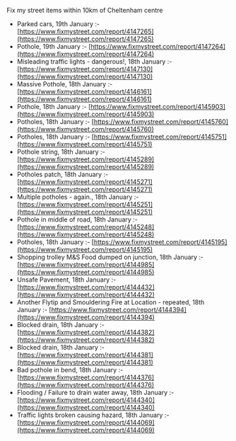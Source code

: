 Fix my street items within 10km of Cheltenham centre

<!-- fix_marker starts -->

- Parked cars, 19th January :- [https://www.fixmystreet.com/report/4147265](https://www.fixmystreet.com/report/4147265)
- Pothole, 19th January :- [https://www.fixmystreet.com/report/4147264](https://www.fixmystreet.com/report/4147264)
- Misleading traffic lights - dangerous!, 18th January :- [https://www.fixmystreet.com/report/4147130](https://www.fixmystreet.com/report/4147130)
- Massive Pothole, 18th January :- [https://www.fixmystreet.com/report/4146161](https://www.fixmystreet.com/report/4146161)
- Pothole, 18th January :- [https://www.fixmystreet.com/report/4145903](https://www.fixmystreet.com/report/4145903)
- Potholes, 18th January :- [https://www.fixmystreet.com/report/4145760](https://www.fixmystreet.com/report/4145760)
- Potholes, 18th January :- [https://www.fixmystreet.com/report/4145751](https://www.fixmystreet.com/report/4145751)
- Pothole string, 18th January :- [https://www.fixmystreet.com/report/4145289](https://www.fixmystreet.com/report/4145289)
- Potholes patch, 18th January :- [https://www.fixmystreet.com/report/4145271](https://www.fixmystreet.com/report/4145271)
- Multiple potholes - again., 18th January :- [https://www.fixmystreet.com/report/4145251](https://www.fixmystreet.com/report/4145251)
- Pothole in middle of road, 18th January :- [https://www.fixmystreet.com/report/4145248](https://www.fixmystreet.com/report/4145248)
- Potholes, 18th January :- [https://www.fixmystreet.com/report/4145195](https://www.fixmystreet.com/report/4145195)
- Shopping trolley M&S Food dumped on junction, 18th January :- [https://www.fixmystreet.com/report/4144985](https://www.fixmystreet.com/report/4144985)
- Unsafe Pavement, 18th January :- [https://www.fixmystreet.com/report/4144432](https://www.fixmystreet.com/report/4144432)
- Another Flytip and Smouldering Fire at Location - repeated, 18th January :- [https://www.fixmystreet.com/report/4144394](https://www.fixmystreet.com/report/4144394)
- Blocked drain, 18th January :- [https://www.fixmystreet.com/report/4144382](https://www.fixmystreet.com/report/4144382)
- Blocked drain, 18th January :- [https://www.fixmystreet.com/report/4144381](https://www.fixmystreet.com/report/4144381)
- Bad pothole in bend, 18th January :- [https://www.fixmystreet.com/report/4144376](https://www.fixmystreet.com/report/4144376)
- Flooding / Failure to drain water away, 18th January :- [https://www.fixmystreet.com/report/4144340](https://www.fixmystreet.com/report/4144340)
- Traffic lights broken causing hazard, 18th January :- [https://www.fixmystreet.com/report/4144069](https://www.fixmystreet.com/report/4144069)

<!-- fix_marker ends -->